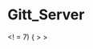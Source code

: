 # Gitt_Server

<! <?php >
<! $media = ($_GET['nota1'] + $_GET['nota2']) / 2; >
<! $nome = $_GET['nome']; >
<! if ($media >= 7) { > 
 <! print("Aluno $nome aprovado com a média $media"); >
<! } >
<! else { >
 <! print("Aluno $nome reprovado com a média $media"); >
<! } >
<! ?> >
